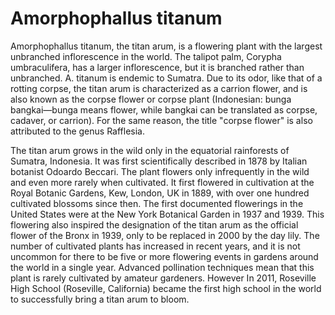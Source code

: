 <param ve-config
       banner="https://upload.wikimedia.org/wikipedia/commons/thumb/f/f0/Corpse_flower_%2871198%29a.jpg/1024px-Corpse_flower_%2871198%29a.jpg"
       title="Corpse Flower"
       layout="vtl"
       iiif-service="iiifhosting">

<param eid="Q188617" title="Kew Gardens">
<param eid="Q3492" title="Sumatra">
<param eid="Q636275" title="New York Botanical Garden">
<param eid="Q7368732" title="Roseville High School">
<param eid="Q361037" title="Odoardo Beccari">

# Amorphophallus titanum

Amorphophallus titanum, the titan arum, is a flowering plant with the largest unbranched inflorescence in the world. The talipot palm, Corypha umbraculifera, has a larger inflorescence, but it is branched rather than unbranched. A. titanum is endemic to Sumatra.  Due to its odor, like that of a rotting corpse, the titan arum is characterized as a carrion flower, and is also known as the corpse flower or corpse plant (Indonesian: bunga bangkai—bunga means flower, while bangkai can be translated as corpse, cadaver, or carrion). For the same reason, the title "corpse flower" is also attributed to the genus Rafflesia.
<param ve-ltd primary
       data="/geojson/corpse-flower-bloom.json"
       basemap="Esri_WorldGrayCanvas"
       time-dimension="true"
       auto-play="false"
       auto-fit="false"
       time-interval="1888-01-01/P1Y"
       date-format="YYYY"
       fps="4"
       zoom="1.8">
<param ve-image iiif url="https://upload.wikimedia.org/wikipedia/commons/f/f0/Corpse_flower_%2871198%29a.jpg">

The titan arum grows in the wild only in the equatorial rainforests of Sumatra, Indonesia. It was first scientifically described in 1878 by Italian botanist Odoardo Beccari. The plant flowers only infrequently in the wild and even more rarely when cultivated. It first flowered in cultivation at the Royal Botanic Gardens, Kew, London, UK in 1889, with over one hundred cultivated blossoms since then. The first documented flowerings in the United States were at the New York Botanical Garden in 1937 and 1939. This flowering also inspired the designation of the titan arum as the official flower of the Bronx in 1939, only to be replaced in 2000 by the day lily. The number of cultivated plants has increased in recent years, and it is not uncommon for there to be five or more flowering events in gardens around the world in a single year. Advanced pollination techniques mean that this plant is rarely cultivated by amateur gardeners. However In 2011, Roseville High School (Roseville, California) became the first high school in the world to successfully bring a titan arum to bloom.
<param ve-map center="Q188617" zoom="2">